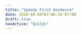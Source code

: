 ```yaml
---
title: "Speedo First Handwire"
date: 2018-09-04T07:06:39-07:00
draft: true
navActive: "builds"
---
```



